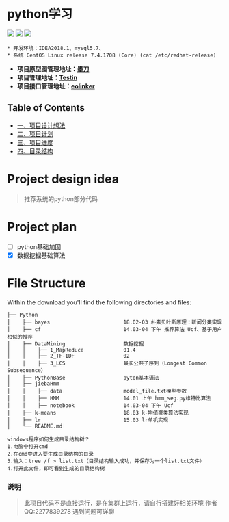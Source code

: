 python学习
====
![](https://img.shields.io/badge/version-1.0.0-blue.svg) 
![](https://img.shields.io/badge/python-3.6-brightgreen.svg) 
![](https://img.shields.io/badge/mysql-5.7-brightgreen.svg)

```
* 开发环境：IDEA2018.1、mysql5.7、
* 系统 CentOS Linux release 7.4.1708 (Core) (cat /etc/redhat-release)
```
* **项目原型图管理地址：[墨刀](https://modao.cc/workspace/apps/p7D3CF01AB41533285900082)**
* **项目管理地址：[Testin](https://www.testin.cn/realmachine/index.htm)**
* **项目接口管理地址：[eolinker](https://www.eolinker.com/#/home/project/api/)**

## Table of Contents
<!-- GFM-TOC -->
* [一、项目设计想法](#project-design-idea)
* [二、项目计划](#project-plan)
* [三、项目进度](#project-progress)
* [四、目录结构](#file-structure)





# Project design idea
> 推荐系统的python部分代码

# Project plan
- [ ] python基础加固
- [x] 数据挖掘基础算法

# File Structure
Within the download you'll find the following directories and files:
```
├── Python
│    ├── bayes                        18.02-03 朴素贝叶斯原理：新闻分类实现
│    ├── cf                           14.03-04 下午 推荐算法 Ucf、基于用户相似的推荐
│    ├── DataMining                   数据挖掘
│    │    ├── 1_MapReduce             01.4 
│    │    ├── 2_TF-IDF                02
│    │    ├── 3_LCS                   最长公共子序列（Longest Common Subsequence）
│    ├── PythonBase                   pyton基本语法
│    ├── jiebaHmm  
│    │    ├── data                    model_file.txt模型参数
│    │    ├── HMM                     14.01 上午 hmm_seg.py维特比算法
│    │    ├── notebook                14.03-04 下午 Ucf
│    ├── k-means                      18.03 k-均值聚类算法实现  
│    ├── lr                           15.03 lr单机实现  
│    └── README.md
```

```
windows程序如何生成目录结构树？
1.电脑中打开cmd
2.在cmd中进入要生成目录结构的目录
3.输入：tree /f > list.txt（目录结构输入成功，并保存为一个list.txt文件）
4.打开此文件，即可看到生成的目录结构树
```
### 说明
>此项目代码不是直接运行，是在集群上运行，请自行搭建好相关环境
>作者QQ:2277839278 遇到问题可详聊
